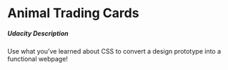 # Animal Trading Cards

##### Udacity Description
Use what you've learned about CSS to convert a design prototype into a functional webpage!

